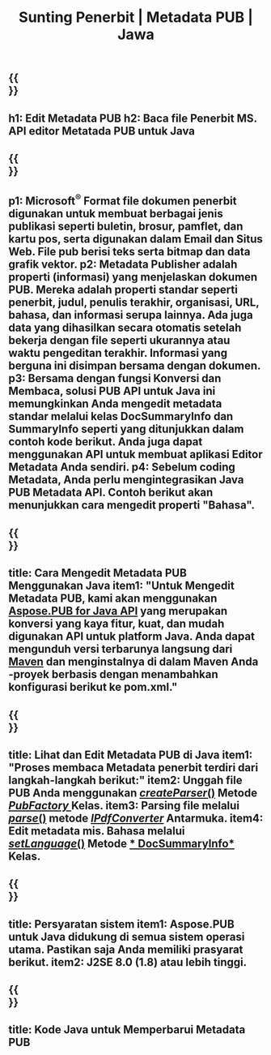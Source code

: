 ﻿---
translation: true
template: /_templates/metadata-java.md
title: Sunting Penerbit | Metadata PUB | Jawa
description: Baca file Publisher Metadata menggunakan PUB Java API Solution lintas platform. Java API lokal memberi Anda akses ke properti SummaryInfo dan DocSummaryInfo.
url: /java/metadata/pub/
metakeywords: edit metadata pub java, metadata file pub java, editor metadata penerbit java, baca metadata file pub java, baca metadata pub java
family: pub
platformtag: java
feature: metadata
aliases: /java/metadata/
---

{{<section banner>}}
---
h1: Edit Metadata PUB
h2: Baca file Penerbit MS. API editor Metatada PUB untuk Java
---

{{<section overview>}}
---
p1: Microsoft<sup>®</sup> Format file dokumen penerbit digunakan untuk membuat berbagai jenis publikasi seperti buletin, brosur, pamflet, dan kartu pos, serta digunakan dalam Email dan Situs Web. File pub berisi teks serta bitmap dan data grafik vektor.
p2: Metadata Publisher adalah properti (informasi) yang menjelaskan dokumen PUB. Mereka adalah properti standar seperti penerbit, judul, penulis terakhir, organisasi, URL, bahasa, dan informasi serupa lainnya. Ada juga data yang dihasilkan secara otomatis setelah bekerja dengan file seperti ukurannya atau waktu pengeditan terakhir. Informasi yang berguna ini disimpan bersama dengan dokumen.
p3: Bersama dengan fungsi Konversi dan Membaca, solusi PUB API untuk Java ini memungkinkan Anda mengedit metadata standar melalui kelas DocSummaryInfo dan SummaryInfo seperti yang ditunjukkan dalam contoh kode berikut. Anda juga dapat menggunakan API untuk membuat aplikasi Editor Metadata Anda sendiri.
p4: Sebelum coding Metadata, Anda perlu mengintegrasikan Java PUB Metadata API. Contoh berikut akan menunjukkan cara mengedit properti "Bahasa".
---

{{<section widget>}}
---
title: Cara Mengedit Metadata PUB Menggunakan Java
item1: "Untuk Mengedit Metadata PUB, kami akan menggunakan [Aspose.PUB for Java API](https://products.aspose.com/pub/java) yang merupakan konversi yang kaya fitur, kuat, dan mudah digunakan API untuk platform Java. Anda dapat mengunduh versi terbarunya langsung dari [Maven](https://repository.aspose.com/webapp/#/artifacts/browse/tree/General/repo/com/aspose/aspose-pub) dan menginstalnya di dalam Maven Anda -proyek berbasis dengan menambahkan konfigurasi berikut ke pom.xml."
---

{{<section feature1>}}
---
title: Lihat dan Edit Metadata PUB di Java
item1: "Proses membaca Metadata penerbit terdiri dari langkah-langkah berikut:"
item2: Unggah file PUB Anda menggunakan [*createParser*()](https://apireference.aspose.com/pub/java/com.aspose.pub/PubFactory#createParser-java.lang.String-) Metode [*PubFactory* ](https://apireference.aspose.com/pub/Java/com.aspose.pub/PubFactory) Kelas.
item3: Parsing file melalui [*parse*()](https://apireference.aspose.com/pub/java/com.aspose.pub/IPubParser#parse--) metode [*IPdfConverter*](https://apireference.aspose.com/pub/java/com.aspose.pub/IPubParser) Antarmuka.
item4: Edit metadata mis. Bahasa melalui [*setLanguage*()](https://apireference.aspose.com/pub/java/com.aspose.pub/DocSummaryInfo#setLanguage-java.lang.String-) Metode [* DocSummaryInfo*](https://apireference.aspose.com/pub/java/com.aspose.pub/DocSummaryInfo) Kelas.
---

{{<section feature2>}}
---
title: Persyaratan sistem
item1: Aspose.PUB untuk Java didukung di semua sistem operasi utama. Pastikan saja Anda memiliki prasyarat berikut.
item2: J2SE 8.0 (1.8) atau lebih tinggi.
---

{{<section codeexample>}}
---
title: Kode Java untuk Memperbarui Metadata PUB
---